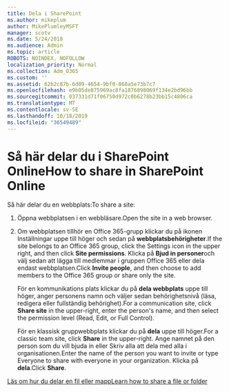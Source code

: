 ```yaml
---
title: Dela i SharePoint
ms.author: mikeplum
author: MikePlumleyMSFT
manager: scotv
ms.date: 5/24/2018
ms.audience: Admin
ms.topic: article
ROBOTS: NOINDEX, NOFOLLOW
localization_priority: Normal
ms.collection: Adm_O365
ms.custom: ''
ms.assetid: 62b2c87b-6d09-4654-9bf0-868a5e73b7c7
ms.openlocfilehash: e9b05de875969ac8fa1876898069f134e2bd96bb
ms.sourcegitcommit: 037331d71f06750d972c0b6278b23bb15c4806ca
ms.translationtype: MT
ms.contentlocale: sv-SE
ms.lasthandoff: 10/18/2019
ms.locfileid: "36549489"
---
```

# <a name="how-to-share-in-sharepoint-online"></a><span data-ttu-id="042d7-102">Så här delar du i SharePoint Online</span><span class="sxs-lookup"><span data-stu-id="042d7-102">How to share in SharePoint Online</span></span>

<span data-ttu-id="042d7-103">Så här delar du en webbplats:</span><span class="sxs-lookup"><span data-stu-id="042d7-103">To share a site:</span></span>
  
1. <span data-ttu-id="042d7-104">Öppna webbplatsen i en webbläsare.</span><span class="sxs-lookup"><span data-stu-id="042d7-104">Open the site in a web browser.</span></span>
    
2. <span data-ttu-id="042d7-105">Om webbplatsen tillhör en Office 365-grupp klickar du på ikonen Inställningar uppe till höger och sedan på **webbplatsbehörigheter**.</span><span class="sxs-lookup"><span data-stu-id="042d7-105">If the site belongs to an Office 365 group, click the Settings icon in the upper right, and then click **Site permissions**.</span></span> <span data-ttu-id="042d7-106">Klicka på **Bjud in personer**och välj sedan att lägga till medlemmar i gruppen Office 365 eller dela endast webbplatsen.</span><span class="sxs-lookup"><span data-stu-id="042d7-106">Click **Invite people**, and then choose to add members to the Office 365 group or share only the site.</span></span> 
    
    <span data-ttu-id="042d7-107">För en kommunikations plats klickar du på **dela webbplats** uppe till höger, anger personens namn och väljer sedan behörighetsnivå (läsa, redigera eller fullständig behörighet).</span><span class="sxs-lookup"><span data-stu-id="042d7-107">For a communication site, click **Share site** in the upper-right, enter the person's name, and then select the permission level (Read, Edit, or Full Control).</span></span> 
    
    <span data-ttu-id="042d7-108">För en klassisk gruppwebbplats klickar du på **dela** uppe till höger.</span><span class="sxs-lookup"><span data-stu-id="042d7-108">For a classic team site, click **Share** in the upper-right.</span></span> <span data-ttu-id="042d7-109">Ange namnet på den person som du vill bjuda in eller Skriv alla att dela med alla i organisationen.</span><span class="sxs-lookup"><span data-stu-id="042d7-109">Enter the name of the person you want to invite or type Everyone to share with everyone in your organization.</span></span> <span data-ttu-id="042d7-110">Klicka på **dela**.</span><span class="sxs-lookup"><span data-stu-id="042d7-110">Click **Share**.</span></span>
    
[<span data-ttu-id="042d7-111">Läs om hur du delar en fil eller mapp</span><span class="sxs-lookup"><span data-stu-id="042d7-111">Learn how to share a file or folder</span></span>](https://go.microsoft.com/fwlink/?linkid=511430)
  


